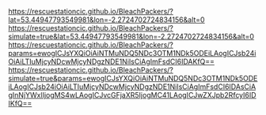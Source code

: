 https://rescuestationcic.github.io/BleachPackers/?lat=53.44947793549981&lon=-2.2724702724834156&alt=0
https://rescuestationcic.github.io/BleachPackers/?simulate=true&lat=53.44947793549981&lon=-2.2724702724834156&alt=0
https://rescuestationcic.github.io/BleachPackers/?params=ewogICJsYXQiOiAiNTMuNDQ5NDc3OTM1NDk5ODEiLAogICJsb24iOiAiLTIuMjcyNDcwMjcyNDgzNDE1NiIsCiAgImFsdCI6IDAKfQ==
https://rescuestationcic.github.io/BleachPackers/?simulate=true&params=ewogICJsYXQiOiAiNTMuNDQ5NDc3OTM1NDk5ODEiLAogICJsb24iOiAiLTIuMjcyNDcwMjcyNDgzNDE1NiIsCiAgImFsdCI6IDAsCiAgInNjYWxlIjogMS4wLAogICJvcGFjaXR5IjogMC41LAogICJwZXJpb2RfcyI6IDIKfQ==